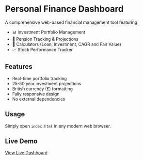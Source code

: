 # Personal Finance Dashboard

A comprehensive web-based financial management tool featuring:

- 📊 Investment Portfolio Management
- 🏦 Pension Tracking & Projections  
- 🧮 Calculators (Loan, Investment, CAGR and Fair Value)
- 📈 Stock Performance Tracker

## Features
- Real-time portfolio tracking
- 25-50 year investment projections
- British currency (£) formatting
- Fully responsive design
- No external dependencies

## Usage
Simply open `index.html` in any modern web browser.

## Live Demo
[View Live Dashboard](https://bgosalci.github.com/personal-finance-dashboard)
